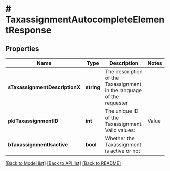 # # TaxassignmentAutocompleteElementResponse

## Properties

Name | Type | Description | Notes
------------ | ------------- | ------------- | -------------
**sTaxassignmentDescriptionX** | **string** | The description of the Taxassignment  in the language of the requester |
**pkiTaxassignmentID** | **int** | The unique ID of the Taxassignment.  Valid values:  |Value|Description| |-|-| |1|No tax| |2|GST| |3|HST (ON)| |4|HST (NB)| |5|HST (NS)| |6|HST (NL)| |7|HST (PE)| |8|GST + QST (QC)| |9|GST + QST (QC) Non-Recoverable| |10|GST + PST (BC)| |11|GST + PST (SK)| |12|GST + RST (MB)| |13|GST + PST (BC) Non-Recoverable| |14|GST + PST (SK) Non-Recoverable| |15|GST + RST (MB) Non-Recoverable| |
**bTaxassignmentIsactive** | **bool** | Whether the Taxassignment is active or not |

[[Back to Model list]](../../README.md#models) [[Back to API list]](../../README.md#endpoints) [[Back to README]](../../README.md)
